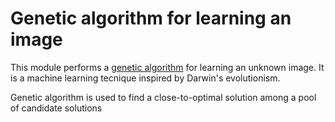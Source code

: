# Genetic algorithm for learning an image

This module performs a [genetic algorithm](http://en.wikipedia.org/wiki/Simulated_annealing) for learning an unknown image.
It is a machine learning tecnique inspired by Darwin's evolutionism.

Genetic algorithm is used to find a close-to-optimal solution among a pool of candidate solutions
